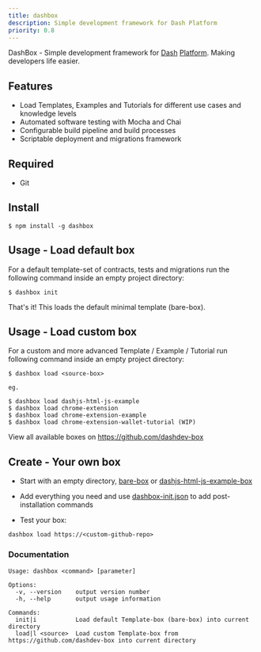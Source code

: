```yaml
---
title: dashbox
description: Simple development framework for Dash Platform
priority: 0.8
---
```



DashBox - Simple development framework for [Dash](https://www.dash.org) [Platform](https://www.dashdevs.org). Making developers life easier.


## Features

- Load Templates, Examples and Tutorials for different use cases and knowledge levels
- Automated software testing with Mocha and Chai
- Configurable build pipeline and build processes
- Scriptable deployment and migrations framework

## Required

- Git

## Install

```
$ npm install -g dashbox
``` 

## Usage - Load default box

For a default template-set of contracts, tests and migrations run the following command inside an empty project directory:

```
$ dashbox init
``` 
That's it! This loads the default minimal template (bare-box).

## Usage - Load custom box

For a custom and more advanced Template / Example / Tutorial run following command inside an empty project directory:

```
$ dashbox load <source-box>

eg.

$ dashbox load dashjs-html-js-example
$ dashbox load chrome-extension
$ dashbox load chrome-extension-example
$ dashbox load chrome-extension-wallet-tutorial (WIP)
``` 
View all available boxes on https://github.com/dashdev-box

## Create - Your own box

- Start with an empty directory, [bare-box](https://github.com/dashdev-box/bare-box) or [dashjs-html-js-example-box](https://github.com/dashdev-box/dashjs-html-js-example-box)

- Add everything you need and use [dashbox-init.json](https://github.com/dashdev-box/dashjs-html-js-example-box/blob/master/dashbox-init.json) to add post-installation commands

- Test your box:

```
dashbox load https://<custom-github-repo>
```

### Documentation

```
Usage: dashbox <command> [parameter]

Options:
  -v, --version    output version number
  -h, --help       output usage information

Commands:
  init|i           Load default Template-box (bare-box) into current directory
  load|l <source>  Load custom Template-box from https://github.com/dashdev-box into current directory
```
